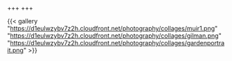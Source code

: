 +++
+++

{{< gallery "https://d1eulwzybv7z2h.cloudfront.net/photography/collages/muir1.png"
"https://d1eulwzybv7z2h.cloudfront.net/photography/collages/gilman.png"
"https://d1eulwzybv7z2h.cloudfront.net/photography/collages/gardenportrait.png"  >}}